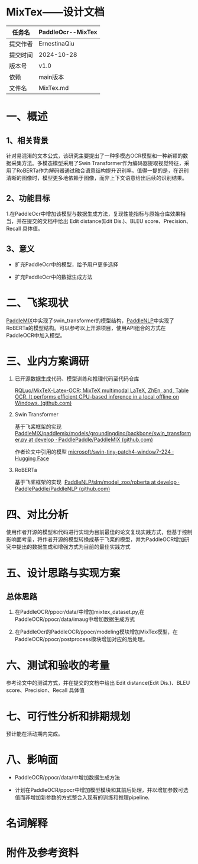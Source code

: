 # MixTex——设计文档

| 任务名  | PaddleOcr--MixTex |
| ---- | ----------------- |
| 提交作者 | ErnestinaQiu      |
| 提交时间 | 2024-10-28        |
| 版本号  | v1.0              |
| 依赖   | main版本            |
| 文件名  | MixTex.md         |

# 一、概述

## 1、相关背景

针对易混淆的文本公式，该研究主要提出了一种多模态OCR模型和一种新颖的数据采集方法。多模态模型采用了Swin Transformer作为编码器提取视觉特征，采用了RoBERTa作为解码器通过融合语意结构提升识别率。值得一提的是，在识别清晰的图像时，模型更多地依赖于图像，而非上下文语意给出后续的识别结果。

## 2、功能目标

1.在PaddleOcr中增加该模型与数据生成方法，复现性能指标与原始仓库效果相当，并在提交的文档中给出 Edit distance(Edit Dis.)、BLEU score、Precision、Recall 具体值。

## 3、意义

- 扩充PaddleOcr中的模型，给予用户更多选择

- 扩充PaddleOcr中的数据生成方法

# 二、飞桨现状

[PaddleMIX](https://github.com/PaddlePaddle/PaddleMIX/tree/develop)中实现了swin_transformer的模型结构，[PaddleNLP](https://github.com/PaddlePaddle/PaddleNLP/tree/develop)中实现了RoBERTa的模型结构。可以参考以上开源项目，使用API组合的方式在PaddleOCR中加入模型。

# 三、业内方案调研

1. 已开源数据生成代码、模型训练和推理代码至代码仓库
   
   [RQLuo/MixTeX-Latex-OCR: MixTeX multimodal LaTeX, ZhEn, and, Table OCR. It performs efficient CPU-based inference in a local offline on Windows. (github.com)](https://github.com/RQLuo/MixTeX-Latex-OCR/tree/main)

2. Swin Transformer
   
   基于飞桨框架的实现 [PaddleMIX/paddlemix/models/groundingdino/backbone/swin_transformer.py at develop · PaddlePaddle/PaddleMIX (github.com)](https://github.com/PaddlePaddle/PaddleMIX/blob/develop/paddlemix/models/groundingdino/backbone/swin_transformer.py)
   
   作者论文中引用的模型 [microsoft/swin-tiny-patch4-window7-224 · Hugging Face](https://huggingface.co/microsoft/swin-tiny-patch4-window7-224)

4. RoBERTa
   
   基于飞桨框架的实现  [PaddleNLP/slm/model_zoo/roberta at develop · PaddlePaddle/PaddleNLP (github.com)](https://github.com/PaddlePaddle/PaddleNLP/tree/develop/slm/model_zoo/roberta)  

# 四、对比分析

使用作者开源的模型和代码进行实现为目前最佳的论文复现实践方式，但基于控制影响面考量，将作者开源的模型转换成基于飞桨的模型，并为PaddleOCR增加研究中提出的数据生成和增强方式为目前的最佳实践方式

# 五、设计思路与实现方案

## 总体思路

1. 在PaddleOCR/ppocr/data/中增加mixtex_dataset.py,在PaddleOCR/ppocr/data/imaug中增加数据生成方式

2. 在PaddleOcr的PaddleOCR/ppocr/modeling模块增加MixTex模型，在PaddleOCR/ppocr/postprocess模块增加对应的后处理。

# 六、测试和验收的考量

参考论文中的测试方式，并在提交的文档中给出 Edit distance(Edit Dis.)、BLEU score、Precision、Recall 具体值

# 七、可行性分析和排期规划

预计能在活动期内完成。

# 八、影响面

- PaddleOCR/ppocr/data/中增加数据生成方法

- 计划在PaddleOCR/ppocr中增加模型模块和其前后处理，并以增加参数可选值而非增加新参数的方式整合入现有的训练和推理pipeline.

# 名词解释

# 附件及参考资料